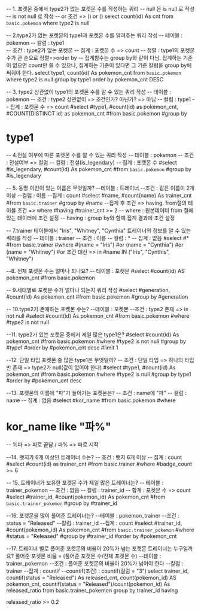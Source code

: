 -- 1. 포켓몬 중에서 type2가 없는 포켓몬 수를 작성하는 쿼리
-- null 은 is null 로 작성
-- is not null 로 작성
-- or 조건 => () or ()
select 
count(id) As cnt
from `basic.pokemon`
where 
type2 is null

-- 2.type2가 없는 포켓몬의 type1과 포켓몬 수를 알려주는 쿼리 작성
-- 테이블 : pokemon
-- 칼럼 : type1  
-- 조건 : type2가 없는 포켓몬
-- 집계 : 포켓몬 수 => count
-- 정렬 : type1의 포켓몬 수가 큰 순으로 정렬=>order by
-- 집계함수는 group by와 같이 다님. 집계하는 기준이 없으면 count만 쓸 수 있으나, 집계하는 기준이 있다면 그 기준 칼럼을 group by에 써줘야 한다.
select 
 type1,
 count(id) As pokemon_cnt
from `basic.pokemon`
where 
type2 is null 
group by
type1
order by
pokemon_cnt DESC


-- 3. type2 상관없이 type1의 포켓몬 수를 알 수 있는 쿼리 작성
-- 테이블 : pokemon
-- 조건 : type2 상관없이 => 조건인가? 아닌가? => 아님
-- 컬럼 : type1
-- 집계 : 포켓몬 수 => count
#select
#type1,
#count(id) as pokemon_cnt,
#COUNT(DISTINCT id) as pokemon_cnt
#from basic.pokemon
#group by 
# type1

-- 4.전설 여부에 따른 포켓몬 수를 알 수 있는 쿼리 작성
-- 테이블 : pokemon
-- 조건 : 전설여부 => 컬럼
-- 컬럼 : 전설(is_legendary)
-- 집계 : 포켓몬 수
#select
#is_legendary,
#count(id) As pokemon_cnt
#from `basic.pokemon`
#group by
#is_legendary

-- 5. 동명 이인이 있는 이름은 무엇일까?
--테이블 : 트레이너
--조건 : 같은 이름이 2개 이상
--컬럼 : 이름
--집계 : count
#select
#name, 
#count(name) As trainer_cnt
#from `basic.trainer`
#group by
#name
--집계 후 조건 => having. from절의 테이블 조건 => where
#having 
#trainer_cnt >= 2 
-- where : 원본데이터 from 절에 있는 데이터에 조건 설정
-- having : group by와 함께 집계 결과에 조건 설정

-- 7.trainer 테이블에서 "Iris", "Whitney", "Cynthia" 트레이너의 정보를 알 수 있는 쿼리를 작성
-- 테이블 : trainer 
-- 조건 : 이름 
-- 컬럼 : *
-- 집계 : 없음
#select 
#*
#from basic.trainer
#where
  #(name = "Iris")
  #or (name = "Cynthia")
  #or (name = "Whitney")
  #or 조건 대신 => in
  #name IN ("Iris", "Cynthis", "Whitney")   

--8. 전체 포켓몬 수는 얼마나 되나요?
-- 테이블 : 포켓몬
#select
#count(id) AS pokemon_cnt
#from basic.pokemon

-- 9.세대별로 포켓몬 수가 얼마나 되는지 쿼리 작성
#select
#generation,
#count(id) As pokemon_cnt
#from basic.pokemon
#group by
#generation

-- 10.type2가 존재하는 포켓몬 수는?
--테이블 : 포켓몬
--조건 : type2 존재 => is not null
#select
#count(id) As pokemon_cnt
#from basic.pokemon
#where
#type2 is not null

--11. type2가 있는 포켓몬 중에서 제일 많은 type1은?
#select
#count(id) As pokemon_cnt
#from basic.pokemon
#where
#type2 is not null
#group by
#type1
#order by
#pokemon_cnt desc
#limit 1

--12. 단일 타입 포켓몬 중 많은 type1은 무엇일까?
-- 조건 : 단일 타입 => 하나의 타입만 존재 => type2가 null(값이 없어야 한다)
#select
#type1,
#count(id) As pokemon_cnt
#from basic.pokemon
#where
#type2 is null
#group by type1
#order by 
#pokemon_cnt desc


--13. 포켓몬의 이름에 "파"가 들어가는 포켓몬은?
-- 조건 : name에 "파"
-- 컬럼 : name 
-- 집계 : 없음
#select 
#kor_name
#from basic.pokemon
#where
#  kor_name like "파%"
-- %파 => 파로 끝남 / 파% => 파로 시작 

--14. 뱃지가 6개 이상인 트레이너 수는?
-- 조건 : 뱃지 6개 이상
-- 집계 : count
#select
#count(id) as trainer_cnt
#from basic.trainer
#where
#badge_count >= 6

-- 15. 트레이너가 보유한 포켓몬 수가 제일 많은 트레이너는?
-- 테이블 : trainer_pokemon
-- 조건 : 없음
-- 칼럼 : trainer_id
-- 합계 : 포켓몬 수 => count
#select 
#trainer_id,
#count(pokemon_id) As pokemon_cnt
#from `basic.trainer_pokemon`
#group by
#trainer_id

--16. 포켓몬을 많이 풀어준 트레이너는?
--테이블 : pokemon_trainer
--조건 : status = "Released"
--칼럼 : trainer_id
--집계 : count
#select 
#trainer_id,
#count(pokemon_id) As pokemon_cnt
#from `basic.trainer_pokemon`
#where
#status = "Released"
#group by 
#trainer_id
#order by
#pokemon_cnt

--17. 트레이너 별로 풀어준 포켓몬의 비율이 20%가 넘는 포켓몬 트레이너는 누구일까요? 풀어준 포켓몬 비율 = (풀어준 포켓몬 수/전체 포켓몬 수)
--테이블 : trainer_pokemon
--조건 : 풀어준 포켓몬의 비율이 20%가 넘어야 한다
--칼럼 : trainer
--집계 : countif
--countif(조건) : countif(컬럼 = "3")
select 
trainer_id,
countif(status = "Released") As released_cnt,
count(pokemon_id) AS pokemon_cnt,
countif(status = "Released")/count(pokemon_id) As released_ratio
from basic.trainer_pokemon
group by
trainer_id
having 















released_ratio >= 0.2


